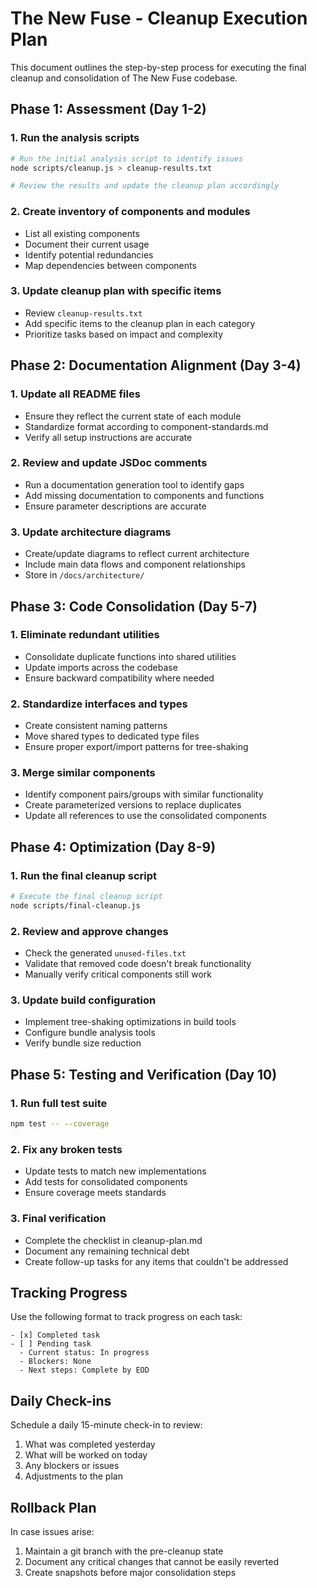 # The New Fuse - Cleanup Execution Plan

This document outlines the step-by-step process for executing the final cleanup and consolidation of The New Fuse codebase.

## Phase 1: Assessment (Day 1-2)

### 1. Run the analysis scripts
```bash
# Run the initial analysis script to identify issues
node scripts/cleanup.js > cleanup-results.txt

# Review the results and update the cleanup plan accordingly
```

### 2. Create inventory of components and modules
- List all existing components
- Document their current usage
- Identify potential redundancies
- Map dependencies between components

### 3. Update cleanup plan with specific items
- Review `cleanup-results.txt` 
- Add specific items to the cleanup plan in each category
- Prioritize tasks based on impact and complexity

## Phase 2: Documentation Alignment (Day 3-4)

### 1. Update all README files
- Ensure they reflect the current state of each module
- Standardize format according to component-standards.md
- Verify all setup instructions are accurate

### 2. Review and update JSDoc comments
- Run a documentation generation tool to identify gaps
- Add missing documentation to components and functions
- Ensure parameter descriptions are accurate

### 3. Update architecture diagrams
- Create/update diagrams to reflect current architecture
- Include main data flows and component relationships
- Store in `/docs/architecture/`

## Phase 3: Code Consolidation (Day 5-7)

### 1. Eliminate redundant utilities
- Consolidate duplicate functions into shared utilities
- Update imports across the codebase
- Ensure backward compatibility where needed

### 2. Standardize interfaces and types
- Create consistent naming patterns
- Move shared types to dedicated type files
- Ensure proper export/import patterns for tree-shaking

### 3. Merge similar components
- Identify component pairs/groups with similar functionality
- Create parameterized versions to replace duplicates
- Update all references to use the consolidated components

## Phase 4: Optimization (Day 8-9)

### 1. Run the final cleanup script
```bash
# Execute the final cleanup script
node scripts/final-cleanup.js
```

### 2. Review and approve changes
- Check the generated `unused-files.txt`
- Validate that removed code doesn't break functionality
- Manually verify critical components still work

### 3. Update build configuration
- Implement tree-shaking optimizations in build tools
- Configure bundle analysis tools
- Verify bundle size reduction

## Phase 5: Testing and Verification (Day 10)

### 1. Run full test suite
```bash
npm test -- --coverage
```

### 2. Fix any broken tests
- Update tests to match new implementations
- Add tests for consolidated components
- Ensure coverage meets standards

### 3. Final verification
- Complete the checklist in cleanup-plan.md
- Document any remaining technical debt
- Create follow-up tasks for any items that couldn't be addressed

## Tracking Progress

Use the following format to track progress on each task:

```
- [x] Completed task
- [ ] Pending task
  - Current status: In progress
  - Blockers: None
  - Next steps: Complete by EOD
```

## Daily Check-ins

Schedule a daily 15-minute check-in to review:
1. What was completed yesterday
2. What will be worked on today
3. Any blockers or issues
4. Adjustments to the plan

## Rollback Plan

In case issues arise:
1. Maintain a git branch with the pre-cleanup state
2. Document any critical changes that cannot be easily reverted
3. Create snapshots before major consolidation steps
